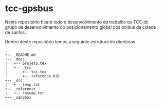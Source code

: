 # tcc-gpsbus
Neste repositório ficará todo o desenvolvimento do trabalho de TCC do grupo de desenvolvimento do posicionamento global dos onibus da cidade de santos. 

Dentro deste repositório temos a seguinte estrutura de diretórios.

```
.
+-- _README.md
+-- _docs
|   +-- projeto.tex
|   +-- _tcc
|       +-- tcc.tex
|       +-- reference.bib
+-- _src
|   +-- temp.txt
+-- _reference
|   +-- resume.txt
+-- _sandbox
.
```
